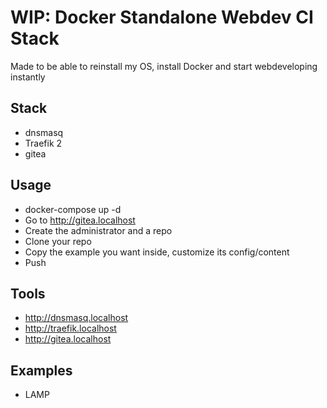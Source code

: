 # WIP: Docker Standalone Webdev CI Stack
Made to be able to reinstall my OS, install Docker and start webdeveloping instantly 

## Stack
+ dnsmasq
+ Traefik 2
+ gitea


## Usage
+ docker-compose up -d
+ Go to http://gitea.localhost
+ Create the administrator and a repo
+ Clone your repo
+ Copy the example you want inside, customize its config/content
+ Push


## Tools
+ http://dnsmasq.localhost
+ http://traefik.localhost
+ http://gitea.localhost


## Examples
+ LAMP
